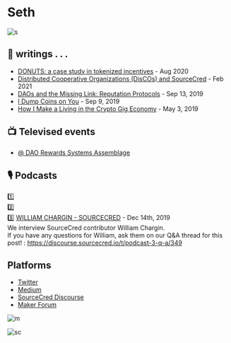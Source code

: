 # Seth
![s](https://pbs.twimg.com/profile_images/1303582506344570880/qsKxGSen_400x400.jpg)

## 📝 writings . . . 
+ [DONUTS: a case study in tokenized incentives](https://discourse.sourcecred.io/t/donuts-a-case-study-in-tokenized-incentives/810) - Aug 2020
+ [Distributed Cooperative Organizations (DisCOs) and SourceCred](https://discourse.sourcecred.io/t/distributed-cooperative-organizations-discos-and-sourcecred/1065) - Feb 2021
+ [DAOs and the Missing Link: Reputation Protocols](https://medium.com/sourcecred/the-dao-missing-link-reputation-protocols-8e141355cef2) - Sep 13, 2019
+ [I Dump Coins on You](https://medium.com/@seth.benton/i-dump-coins-on-you-ee6db4331e18?source=user_profile---------1-------------------------------) - Sep 9, 2019
+ [How I Make a Living in the Crypto Gig Economy](https://medium.com/@seth.benton/how-i-make-a-living-in-the-crypto-gig-economy-8674f3693858?source=user_profile---------2-------------------------------) - May 3, 2019

## 📺 Televised events
+ [@ DAO Rewards Systems Assemblage](https://www.youtube.com/watch?v=fJU5Q3beruE&t=64s)

## 🎙️ Podcasts
1️⃣<br>
2️⃣<br>
3️⃣ [WILLIAM CHARGIN - SOURCECRED](https://sourcecred.podbean.com/e/william-chargin-sourcecred/) - Dec 14th, 2019 <br>
We interview SourceCred contributor William Chargin.<br> 
If you have any questions for William, ask them on our Q&A thread for this post! : https://discourse.sourcecred.io/t/podcast-3-q-a/349


## Platforms
- [Twitter](https://twitter.com/zen_bacon)
- [Medium](https://medium.com/@seth.benton)
- [SourceCred Discourse](https://discourse.sourcecred.io/u/s_ben/summary)
- [Maker Forum](https://forum.makerdao.com/u/s_ben/summary)

![m](https://cdn.discordapp.com/attachments/918836299555811338/929450859685896202/unknown.png)

![sc](https://cdn.discordapp.com/attachments/918836299555811338/929452233874096129/unknown.png)
